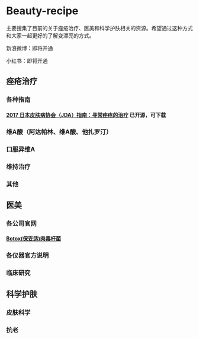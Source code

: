 # Beauty-recipe
主要搜集了目前的关于痤疮治疗、医美和科学护肤相关的资源。希望通过这种方式和大家一起更好的了解变漂亮的方式。

新浪微博：即将开通

小红书：即将开通
## 痤疮治疗
### 各种指南
#### [2017 日本皮肤病协会（JDA）指南：寻常痤疮的治疗](https://www.researchgate.net/publication/325274910_Japanese_Dermatological_Association_Guidelines_Guidelines_for_the_treatment_of_acne_vulgaris_2017) 已开源，可下载
### 维A酸（阿达帕林、维A酸、他扎罗汀）
### 口服异维A
### 维持治疗
### 其他
## 医美
### 各公司官网
#### [Botox(保妥适)肉毒杆菌](https://www.botox.com/)
### 各仪器官方说明
### 临床研究
## 科学护肤
### 皮肤科学
### 抗老

